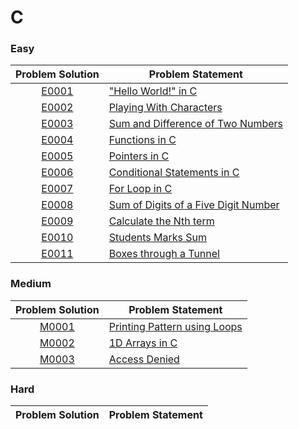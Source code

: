 # C

### Easy

|Problem Solution|Problem Statement|
|:--------------:|-----------------|
|[E0001]|["Hello World!" in C]|
|[E0002]|[Playing With Characters]|
|[E0003]|[Sum and Difference of Two Numbers]|
|[E0004]|[Functions in C]|
|[E0005]|[Pointers in C]|
|[E0006]|[Conditional Statements in C]|
|[E0007]|[For Loop in C]|
|[E0008]|[Sum of Digits of a Five Digit Number]|
|[E0009]|[Calculate the Nth term]|
|[E0010]|[Students Marks Sum]|
|[E0011]|[Boxes through a Tunnel]|

### Medium

|Problem Solution|Problem Statement|
|:--------------:|-----------------|
|[M0001]|[Printing Pattern using Loops]|
|[M0002]|[1D Arrays in C]|
|[M0003]|[Access Denied]|

### Hard

|Problem Solution|Problem Statement|
|:--------------:|-----------------|

[//]: # (Easy)

[E0001]: Easy/E0001.c
["Hello World!" in C]: https://www.hackerrank.com/challenges/hello-world-c/problem

[E0002]: Easy/E0002.c
[Playing With Characters]: https://www.hackerrank.com/challenges/playing-with-characters/problem

[E0003]: Easy/E0003.c
[Sum and Difference of Two Numbers]: https://www.hackerrank.com/challenges/sum-numbers-c/problem

[E0004]: Easy/E0004.c
[Functions in C]: https://www.hackerrank.com/challenges/functions-in-c/problem

[E0005]: Easy/E0005.c
[Pointers in C]: https://www.hackerrank.com/challenges/pointer-in-c/problem

[E0006]: Easy/E0006.c
[Conditional Statements in C]: https://www.hackerrank.com/challenges/conditional-statements-in-c/problem

[E0007]: Easy/E0007.c
[For Loop in C]: https://www.hackerrank.com/challenges/for-loop-in-c/problem

[E0008]: Easy/E0008.c
[Sum of Digits of a Five Digit Number]: https://www.hackerrank.com/challenges/sum-of-digits-of-a-five-digit-number/problem

[E0009]: Easy/E0009.c
[Calculate the Nth term]: https://www.hackerrank.com/challenges/recursion-in-c/problem

[E0010]: Easy/E0010.c
[Students Marks Sum]: https://www.hackerrank.com/challenges/students-marks-sum/problem

[E0011]: Easy/E0011.c
[Boxes through a Tunnel]: https://www.hackerrank.com/challenges/too-high-boxes/problem

[//]: # (Medium)

[M0001]: Medium/M0001.c
[Printing Pattern using Loops]: https://www.hackerrank.com/challenges/printing-pattern-2/problem

[M0002]: Medium/M0002.c
[1D Arrays in C]: https://www.hackerrank.com/challenges/1d-arrays-in-c/problem

[M0003]: Medium/M0003.c
[Access Denied]: https://www.hackerrank.com/challenges/reverse-array-c/problem

[//]: # (Hard)

[//]: # (EOF)